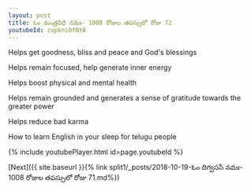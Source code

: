 ```yaml
---
layout: post
title: ఓం మంత్రవిధే నమః- 1008 రోజుల తపస్సులో రోజు 72
youtubeId: zvpkniOfNYA
---
```

 
 
Helps get goodness, bliss and peace and God's blessings
 
Helps remain focused, help generate inner energy 
 
Helps boost physical and mental health 
 
Helps remain grounded and generates a sense of gratitude towards the greater power 
 
Helps reduce bad karma
 
How to learn English in your sleep for telugu people
 
 
 
 


{% include youtubePlayer.html id=page.youtubeId %}
 
[Next]({{ site.baseurl }}{% link split1/_posts/2018-10-19-ఓం దిగ్వససే నమః- 1008 రోజుల తపస్సులో రోజు 71.md%})
 
